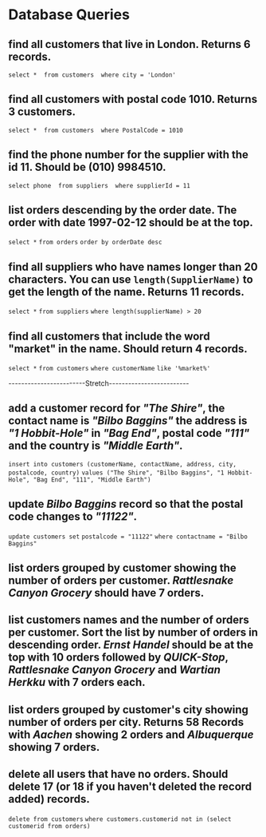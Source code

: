 # Database Queries

## find all customers that live in London. Returns 6 records.

`select * 
from customers 
where city = 'London'`

## find all customers with postal code 1010. Returns 3 customers.

`select * 
from customers 
where PostalCode = 1010`

## find the phone number for the supplier with the id 11. Should be (010) 9984510.

`select phone 
from suppliers 
where supplierId = 11`

## list orders descending by the order date. The order with date 1997-02-12 should be at the top.

`select *`
`from orders`
`order by orderDate desc`

## find all suppliers who have names longer than 20 characters. You can use `length(SupplierName)` to get the length of the name. Returns 11 records.

`select *`
`from suppliers`
`where length(supplierName) > 20`

## find all customers that include the word "market" in the name. Should return 4 records.

`select *`
`from customers`
`where customerName`
`like '%market%'`

------------------------Stretch-------------------------

## add a customer record for _"The Shire"_, the contact name is _"Bilbo Baggins"_ the address is _"1 Hobbit-Hole"_ in _"Bag End"_, postal code _"111"_ and the country is _"Middle Earth"_.

`insert into customers (customerName, contactName, address, city, postalcode, country)`
`values ("The Shire", "Bilbo Baggins", "1 Hobbit-Hole", "Bag End", "111", "Middle Earth")`

## update _Bilbo Baggins_ record so that the postal code changes to _"11122"_.

`update customers set`
`postalcode = "11122"`
`where contactname = "Bilbo Baggins"`

## list orders grouped by customer showing the number of orders per customer. _Rattlesnake Canyon Grocery_ should have 7 orders.



## list customers names and the number of orders per customer. Sort the list by number of orders in descending order. _Ernst Handel_ should be at the top with 10 orders followed by _QUICK-Stop_, _Rattlesnake Canyon Grocery_ and _Wartian Herkku_ with 7 orders each.



## list orders grouped by customer's city showing number of orders per city. Returns 58 Records with _Aachen_ showing 2 orders and _Albuquerque_ showing 7 orders.



## delete all users that have no orders. Should delete 17 (or 18 if you haven't deleted the record added) records.

`delete from customers`
`where customers.customerid not in (select customerid from orders)`
